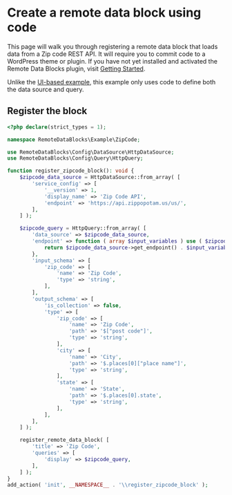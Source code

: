 # Create a remote data block using code

This page will walk you through registering a remote data block that loads data from a Zip code REST API. It will require you to commit code to a WordPress theme or plugin. If you have not yet installed and activated the Remote Data Blocks plugin, visit [Getting Started](https://remotedatablocks.com/getting-started/).

Unlike the [UI-based example](rest-api.md), this example only uses code to define both the data source and query.

## Register the block

```php
<?php declare(strict_types = 1);

namespace RemoteDataBlocks\Example\ZipCode;

use RemoteDataBlocks\Config\DataSource\HttpDataSource;
use RemoteDataBlocks\Config\Query\HttpQuery;

function register_zipcode_block(): void {
	$zipcode_data_source = HttpDataSource::from_array( [
		'service_config' => [
			'__version' => 1,
			'display_name' => 'Zip Code API',
			'endpoint' => 'https://api.zippopotam.us/us/',
		],
    ] );

	$zipcode_query = HttpQuery::from_array( [
		'data_source' => $zipcode_data_source,
		'endpoint' => function ( array $input_variables ) use ( $zipcode_data_source ): string {
			return $zipcode_data_source->get_endpoint() . $input_variables['zip_code'];
		},
		'input_schema' => [
			'zip_code' => [
				'name' => 'Zip Code',
				'type' => 'string',
			],
		],
		'output_schema' => [
			'is_collection' => false,
			'type' => [
				'zip_code' => [
					'name' => 'Zip Code',
					'path' => '$["post code"]',
					'type' => 'string',
				],
				'city' => [
					'name' => 'City',
					'path' => '$.places[0]["place name"]',
					'type' => 'string',
				],
				'state' => [
					'name' => 'State',
					'path' => '$.places[0].state',
					'type' => 'string',
				],
			],
		],
	] );

	register_remote_data_block( [
		'title' => 'Zip Code',
		'queries' => [
			'display' => $zipcode_query,
		],
	] );
}
add_action( 'init', __NAMESPACE__ . '\\register_zipcode_block' );
```
